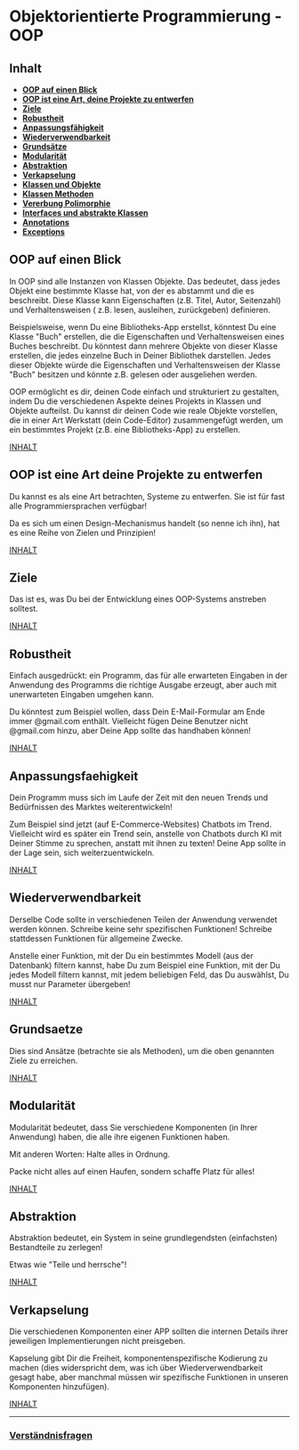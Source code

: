 # Objektorientierte Programmierung - OOP

## Inhalt

- __[OOP auf einen Blick](#oop-auf-einen-blick)__
- __[OOP ist eine Art, deine Projekte zu entwerfen](#oop-ist-eine-art-deine-projekte-zu-entwerfen)__
- __[Ziele](#ziele)__
- __[Robustheit](#robustheit)__
- __[Anpassungsfähigkeit](#anpassungsfaehigkeit)__
- __[Wiederverwendbarkeit](#wiederverwendbarkeit)__
- __[Grundsätze](#grundsaetze)__
- __[Modularität](#modularität)__
- __[Abstraktion](#abstraktion)__
- __[Verkapselung](#verkapselung)__
- __[Klassen und Objekte](./media/classes-and-objects.md)__
- __[Klassen Methoden](./media/classes-methods.md)__
- __[Vererbung Polimorphie](./media/polimorphy.md)__
- __[Interfaces und abstrakte Klassen](./media/interfaces-and-abstract-classes.md)__
- __[Annotations](./media/annotations.md)__
- __[Exceptions](./media/exceptions.md)__

## OOP auf einen Blick

In OOP sind alle Instanzen von Klassen Objekte. Das bedeutet, dass jedes Objekt eine bestimmte Klasse hat, von der es
abstammt und die es beschreibt. Diese Klasse kann Eigenschaften (z.B. Titel, Autor, Seitenzahl) und Verhaltensweisen (
z.B. lesen, ausleihen, zurückgeben) definieren.

Beispielsweise, wenn Du eine Bibliotheks-App erstellst, könntest Du eine Klasse "Buch" erstellen, die die Eigenschaften
und Verhaltensweisen eines Buches beschreibt. Du könntest dann mehrere Objekte von dieser Klasse erstellen, die jedes
einzelne Buch in Deiner Bibliothek darstellen. Jedes dieser Objekte würde die Eigenschaften und Verhaltensweisen der
Klasse "Buch" besitzen und könnte z.B. gelesen oder ausgeliehen werden.

OOP ermöglicht es dir, deinen Code einfach und strukturiert zu gestalten, indem Du die verschiedenen Aspekte deines
Projekts in Klassen und Objekte aufteilst. Du kannst dir deinen Code wie reale Objekte vorstellen, die in einer Art
Werkstatt (dein Code-Editor) zusammengefügt werden, um ein bestimmtes Projekt (z.B. eine Bibliotheks-App) zu erstellen.

[INHALT](#inhalt)
## OOP ist eine Art deine Projekte zu entwerfen

Du kannst es als eine Art betrachten, Systeme zu entwerfen. Sie ist für fast alle Programmiersprachen verfügbar!

Da es sich um einen Design-Mechanismus handelt (so nenne ich ihn), hat es eine Reihe von Zielen und Prinzipien!

[INHALT](#inhalt)
## Ziele

Das ist es, was Du bei der Entwicklung eines OOP-Systems anstreben solltest.

[INHALT](#inhalt)
## Robustheit

Einfach ausgedrückt: ein Programm, das für alle erwarteten Eingaben in der Anwendung des Programms die richtige Ausgabe
erzeugt, aber auch mit unerwarteten Eingaben umgehen kann.

Du könntest zum Beispiel wollen, dass Dein E-Mail-Formular am Ende immer @gmail.com enthält. Vielleicht fügen Deine
Benutzer nicht @gmail.com hinzu, aber Deine App sollte das handhaben können!

[INHALT](#inhalt)
## Anpassungsfaehigkeit

Dein Programm muss sich im Laufe der Zeit mit den neuen Trends und Bedürfnissen des Marktes weiterentwickeln!

Zum Beispiel sind jetzt (auf E-Commerce-Websites) Chatbots im Trend. Vielleicht wird es später ein Trend sein, anstelle
von Chatbots durch KI mit Deiner Stimme zu sprechen, anstatt mit ihnen zu texten!
Deine App sollte in der Lage sein, sich weiterzuentwickeln.

[INHALT](#inhalt)
## Wiederverwendbarkeit

Derselbe Code sollte in verschiedenen Teilen der Anwendung verwendet werden können. Schreibe keine sehr
spezifischen Funktionen! Schreibe stattdessen Funktionen für allgemeine Zwecke.

Anstelle einer Funktion, mit der Du ein bestimmtes Modell (aus der Datenbank) filtern kannst, habe Du zum Beispiel
eine Funktion, mit der Du jedes Modell filtern kannst, mit jedem beliebigen Feld, das Du auswählst, Du musst nur
Parameter übergeben!

[INHALT](#inhalt)
## Grundsaetze

Dies sind Ansätze (betrachte sie als Methoden), um die oben genannten Ziele zu erreichen.

[INHALT](#inhalt)
## Modularität

Modularität bedeutet, dass Sie verschiedene Komponenten (in Ihrer Anwendung) haben, die alle ihre eigenen Funktionen
haben.

Mit anderen Worten: Halte alles in Ordnung.

Packe nicht alles auf einen Haufen, sondern schaffe Platz für alles!

[INHALT](#inhalt)
## Abstraktion

Abstraktion bedeutet, ein System in seine grundlegendsten (einfachsten) Bestandteile zu zerlegen!

Etwas wie "Teile und herrsche"!

[INHALT](#inhalt)
## Verkapselung

Die verschiedenen Komponenten einer APP sollten die internen Details ihrer jeweiligen Implementierungen nicht
preisgeben.

Kapselung gibt Dir die Freiheit, komponentenspezifische Kodierung zu machen (dies widerspricht dem, was ich über
Wiederverwendbarkeit gesagt habe, aber manchmal müssen wir spezifische Funktionen in unseren Komponenten hinzufügen).

[INHALT](#inhalt)

--- 

### [Verständnisfragen](./media/questions-of-understanding.md)